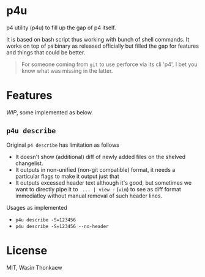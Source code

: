 # p4u
p4 utility (p4u) to fill up the gap of p4 itself.

It is based on bash script thus working with bunch of shell commands.
It works on top of `p4` binary as released officially but filled the gap for features and things that
could be better.

> For someone coming from `git` to use perforce via its cli 'p4', I bet you know what was missing in the latter.

# Features

*WIP*, some implemented as below.

## `p4u describe`

Original `p4 describe` has limitation as follows

* It doesn't show (additional) diff of newly added files on the shelved changelist.
* It outputs in non-unified (non-git compatible) format, it needs a particular flags to make it output just that
* It outputs excessed header text although it's good, but sometimes we want to directly pipe it to ` ... | view -` (`vim`) to see as diff format immediatley without manual removal of such header lines.

Usages as implemented

* `p4u describe -S=123456`
* `p4u describe -S=123456 --no-header`

# License
MIT, Wasin Thonkaew
